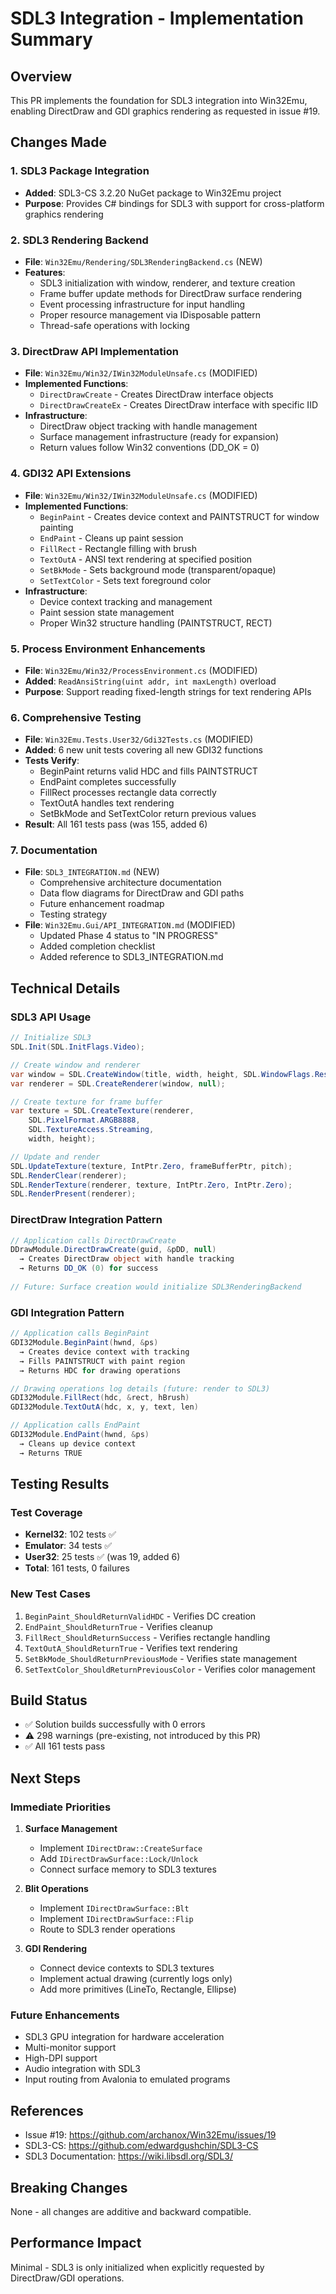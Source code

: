 # SDL3 Integration - Implementation Summary

## Overview

This PR implements the foundation for SDL3 integration into Win32Emu, enabling DirectDraw and GDI graphics rendering as requested in issue #19.

## Changes Made

### 1. SDL3 Package Integration
- **Added**: SDL3-CS 3.2.20 NuGet package to Win32Emu project
- **Purpose**: Provides C# bindings for SDL3 with support for cross-platform graphics rendering

### 2. SDL3 Rendering Backend
- **File**: `Win32Emu/Rendering/SDL3RenderingBackend.cs` (NEW)
- **Features**:
  - SDL3 initialization with window, renderer, and texture creation
  - Frame buffer update methods for DirectDraw surface rendering
  - Event processing infrastructure for input handling
  - Proper resource management via IDisposable pattern
  - Thread-safe operations with locking

### 3. DirectDraw API Implementation
- **File**: `Win32Emu/Win32/IWin32ModuleUnsafe.cs` (MODIFIED)
- **Implemented Functions**:
  - `DirectDrawCreate` - Creates DirectDraw interface objects
  - `DirectDrawCreateEx` - Creates DirectDraw interface with specific IID
- **Infrastructure**:
  - DirectDraw object tracking with handle management
  - Surface management infrastructure (ready for expansion)
  - Return values follow Win32 conventions (DD_OK = 0)

### 4. GDI32 API Extensions
- **File**: `Win32Emu/Win32/IWin32ModuleUnsafe.cs` (MODIFIED)
- **Implemented Functions**:
  - `BeginPaint` - Creates device context and PAINTSTRUCT for window painting
  - `EndPaint` - Cleans up paint session
  - `FillRect` - Rectangle filling with brush
  - `TextOutA` - ANSI text rendering at specified position
  - `SetBkMode` - Sets background mode (transparent/opaque)
  - `SetTextColor` - Sets text foreground color
- **Infrastructure**:
  - Device context tracking and management
  - Paint session state management
  - Proper Win32 structure handling (PAINTSTRUCT, RECT)

### 5. Process Environment Enhancements
- **File**: `Win32Emu/Win32/ProcessEnvironment.cs` (MODIFIED)
- **Added**: `ReadAnsiString(uint addr, int maxLength)` overload
- **Purpose**: Support reading fixed-length strings for text rendering APIs

### 6. Comprehensive Testing
- **File**: `Win32Emu.Tests.User32/Gdi32Tests.cs` (MODIFIED)
- **Added**: 6 new unit tests covering all new GDI32 functions
- **Tests Verify**:
  - BeginPaint returns valid HDC and fills PAINTSTRUCT
  - EndPaint completes successfully
  - FillRect processes rectangle data correctly
  - TextOutA handles text rendering
  - SetBkMode and SetTextColor return previous values
- **Result**: All 161 tests pass (was 155, added 6)

### 7. Documentation
- **File**: `SDL3_INTEGRATION.md` (NEW)
  - Comprehensive architecture documentation
  - Data flow diagrams for DirectDraw and GDI paths
  - Future enhancement roadmap
  - Testing strategy
- **File**: `Win32Emu.Gui/API_INTEGRATION.md` (MODIFIED)
  - Updated Phase 4 status to "IN PROGRESS"
  - Added completion checklist
  - Added reference to SDL3_INTEGRATION.md

## Technical Details

### SDL3 API Usage
```csharp
// Initialize SDL3
SDL.Init(SDL.InitFlags.Video);

// Create window and renderer
var window = SDL.CreateWindow(title, width, height, SDL.WindowFlags.Resizable);
var renderer = SDL.CreateRenderer(window, null);

// Create texture for frame buffer
var texture = SDL.CreateTexture(renderer, 
    SDL.PixelFormat.ARGB8888,
    SDL.TextureAccess.Streaming, 
    width, height);

// Update and render
SDL.UpdateTexture(texture, IntPtr.Zero, frameBufferPtr, pitch);
SDL.RenderClear(renderer);
SDL.RenderTexture(renderer, texture, IntPtr.Zero, IntPtr.Zero);
SDL.RenderPresent(renderer);
```

### DirectDraw Integration Pattern
```csharp
// Application calls DirectDrawCreate
DDrawModule.DirectDrawCreate(guid, &pDD, null)
  → Creates DirectDraw object with handle tracking
  → Returns DD_OK (0) for success
  
// Future: Surface creation would initialize SDL3RenderingBackend
```

### GDI Integration Pattern
```csharp
// Application calls BeginPaint
GDI32Module.BeginPaint(hwnd, &ps)
  → Creates device context with tracking
  → Fills PAINTSTRUCT with paint region
  → Returns HDC for drawing operations

// Drawing operations log details (future: render to SDL3)
GDI32Module.FillRect(hdc, &rect, hBrush)
GDI32Module.TextOutA(hdc, x, y, text, len)

// Application calls EndPaint
GDI32Module.EndPaint(hwnd, &ps)
  → Cleans up device context
  → Returns TRUE
```

## Testing Results

### Test Coverage
- **Kernel32**: 102 tests ✅
- **Emulator**: 34 tests ✅
- **User32**: 25 tests ✅ (was 19, added 6)
- **Total**: 161 tests, 0 failures

### New Test Cases
1. `BeginPaint_ShouldReturnValidHDC` - Verifies DC creation
2. `EndPaint_ShouldReturnTrue` - Verifies cleanup
3. `FillRect_ShouldReturnSuccess` - Verifies rectangle handling
4. `TextOutA_ShouldReturnTrue` - Verifies text rendering
5. `SetBkMode_ShouldReturnPreviousMode` - Verifies state management
6. `SetTextColor_ShouldReturnPreviousColor` - Verifies color management

## Build Status
- ✅ Solution builds successfully with 0 errors
- ⚠️ 298 warnings (pre-existing, not introduced by this PR)
- ✅ All 161 tests pass

## Next Steps

### Immediate Priorities
1. **Surface Management**
   - Implement `IDirectDraw::CreateSurface`
   - Add `IDirectDrawSurface::Lock/Unlock`
   - Connect surface memory to SDL3 textures

2. **Blit Operations**
   - Implement `IDirectDrawSurface::Blt`
   - Implement `IDirectDrawSurface::Flip`
   - Route to SDL3 render operations

3. **GDI Rendering**
   - Connect device contexts to SDL3 textures
   - Implement actual drawing (currently logs only)
   - Add more primitives (LineTo, Rectangle, Ellipse)

### Future Enhancements
- SDL3 GPU integration for hardware acceleration
- Multi-monitor support
- High-DPI support
- Audio integration with SDL3
- Input routing from Avalonia to emulated programs

## References
- Issue #19: https://github.com/archanox/Win32Emu/issues/19
- SDL3-CS: https://github.com/edwardgushchin/SDL3-CS
- SDL3 Documentation: https://wiki.libsdl.org/SDL3/

## Breaking Changes
None - all changes are additive and backward compatible.

## Performance Impact
Minimal - SDL3 is only initialized when explicitly requested by DirectDraw/GDI operations.

